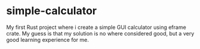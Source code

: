 # simple-calculator

My first Rust project where i create a simple GUI calculator using eframe crate. My guess is that my solution is no where considered good, but a very good learning experience for me.
